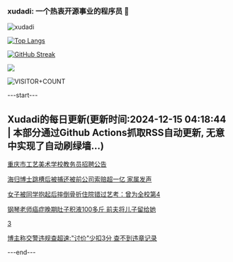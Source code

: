 ### xudadi: 一个热衷开源事业的程序员 👋

![xudadi](https://github-readme-stats-git-masterorgs-github-readme-stats-team.vercel.app/api?username=xudadi)

[![Top Langs](https://github-readme-stats.vercel.app/api/top-langs/?username=xudadi)](https://github.com/anuraghazra/github-readme-stats)

[![GitHub Streak](https://streak-stats.demolab.com?user=xudadi&locale=zh_Hans)](https://git.io/streak-stats)

![](https://raw.githubusercontent.com/xudadi/xudadi/main/assets/github-contribution-grid-snake.svg)

![VISITOR+COUNT](https://komarev.com/ghpvc/?username=xudadi&label=VISITOR+COUNT)


---start---

## Xudadi的每日更新(更新时间:2024-12-15 04:18:44 | 本部分通过Github Actions抓取RSS自动更新, 无意中实现了自动刷绿墙...)

[重庆市工艺美术学校教务员招聘公告](https://www.gongkaoleida.com/article/2230476)

[海归博士跳槽后被捕还被前公司索赔超一亿 家属发声](https://m.163.com/news/article/JJCTU4C70530JPVV.html)

[女子被同学抱起后摔倒骨折住院错过艺考：曾为全校第4](https://m.163.com/news/article/JJCNFAN5051492T3.html)

[钢琴老师癌症晚期肚子积液100多斤 前夫将儿子留给她](https://m.163.com/news/article/JJCMREV5053469LG.html)

[3](https://m.163.com/touch/news/sub/domestic)

[博主称交警违规查超速:"讨价"少扣3分 查不到违章记录](https://m.163.com/news/article/JJCMAQCL053469LG.html)

---end---
